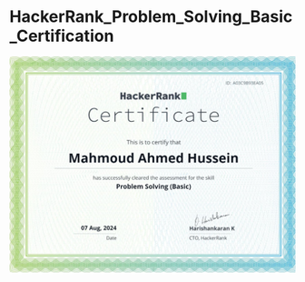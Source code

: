 # HackerRank_Problem_Solving_Basic_Certification

![Problem Solving Basic Certificat](problem_solving_basic_certificat.jpg)
